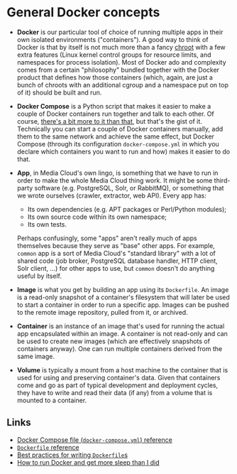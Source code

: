 # General Docker concepts

* **Docker** is our particular tool of choice of running multiple apps in their own isolated environments ("containers"). A good way to think of Docker is that by itself is not much more than a fancy [chroot](https://en.wikipedia.org/wiki/Chroot) with a few extra features (Linux kernel control groups for resource limits, and namespaces for process isolation). Most of Docker ado and complexity comes from a certain "philosophy" bundled together with the Docker product that defines how those containers (which, again, are just a bunch of chroots with an additional cgroup and a namespace put on top of it) should be built and run.

* **Docker Compose** is a Python script that makes it easier to make a couple of Docker containers run together and talk to each other. Of course, [there's a bit more to it than that](https://docs.docker.com/compose/compose-file/), but that's the gist of it. Technically you can start a couple of Docker containers manually, add them to the same network and achieve the same effect, but Docker Compose (through its configuration `docker-compose.yml` in which you declare which containers you want to run and how) makes it easier to do that.

* **App**, in Media Cloud's own lingo, is something that we have to run in order to make the whole Media Cloud thing work. It might be some third-party software (e.g. PostgreSQL, Solr, or RabbitMQ), or something that we wrote ourselves (crawler, extractor, web API). Every app has:

  * Its own dependencies (e.g. APT packages or Perl/Python modules);
  * Its own source code within its own namespace;
  * Its own tests.

  Perhaps confusingly, some "apps" aren't really much of apps themselves because they serve as "base" other apps. For example, `common` app is a sort of Media Cloud's "standard library" with a lot of shared code (job broker, PostgreSQL database handler, HTTP client, Solr client, …) for other apps to use, but `common` doesn't do anything useful by itself.

* **Image** is what you get by building an app using its `Dockerfile`. An image is a read-only snapshot of a container's filesystem that will later be used to start a container in order to run a specific app. Images can be pushed to the remote image repository, pulled from it, or archived.

* **Container** is an instance of an image that's used for running the actual app encapsulated within an image. A container is not read-only and can be used to create new images (which are effectively snapshots of containers anyway). One can run multiple containers derived from the same image.

* **Volume** is typically a mount from a host machine to the container that is used for using and preserving container's data. Given that containers come and go as part of typical development and deployment cycles, they have to write and read their data (if any) from a volume that is mounted to a container.


## Links

* [Docker Compose file (`docker-compose.yml`) reference](https://docs.docker.com/compose/compose-file/)
* [`Dockerfile` reference](https://docs.docker.com/engine/reference/builder/)
* [Best practices for writing `Dockerfile`s](https://docs.docker.com/develop/develop-images/dockerfile_best-practices/)
* [How to run Docker and get more sleep than I did](https://engineering.gusto.com/how-to-run-docker-and-get-more-sleep-than-i-did/)
